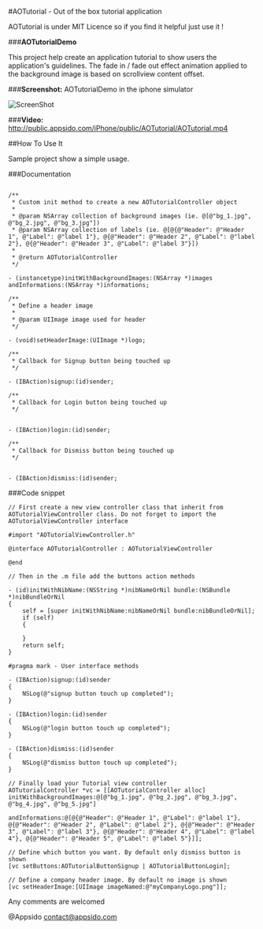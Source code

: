 #AOTutorial - Out of the box tutorial application

AOTutorial is under MIT Licence so if you find it helpful just use it !

###**AOTutorialDemo**

This project help create an application tutorial to show users the application's guidelines. The fade in / fade out effect animation applied to the background image is based on scrollview content offset.

###**Screenshot:**
AOTutorialDemo in the iphone simulator

![ScreenShot](http://public.appsido.com/iPhone/public/AOTutorial/AOTutorialScreen_1.0.png)

###**Video:**
http://public.appsido.com/iPhone/public/AOTutorial/AOTutorial.mp4

##How To Use It

Sample project show a simple usage.

###Documentation

```objc

/**
 * Custom init method to create a new AOTutorialController object
 *
 * @param NSArray collection of background images (ie. @[@"bg_1.jpg", @"bg_2.jpg", @"bg_3.jpg"])
 * @param NSArray collection of labels (ie. @[@{@"Header": @"Header 1", @"Label": @"label 1"}, @{@"Header": @"Header 2", @"Label": @"label 2"}, @{@"Header": @"Header 3", @"Label": @"label 3"}])
 *
 * @return AOTutorialController
 */

- (instancetype)initWithBackgroundImages:(NSArray *)images andInformations:(NSArray *)informations;

/**
 * Define a header image
 *
 * @param UIImage image used for header
 */

- (void)setHeaderImage:(UIImage *)logo;

/**
 * Callback for Signup button being touched up
 */

- (IBAction)signup:(id)sender;

/**
 * Callback for Login button being touched up
 */


- (IBAction)login:(id)sender;

/**
 * Callback for Dismiss button being touched up
 */


- (IBAction)dismiss:(id)sender;

```

###Code snippet

```objc
// First create a new view controller class that inherit from AOTutorialViewController class. Do not forget to import the AOTutorialViewController interface

#import "AOTutorialViewController.h"

@interface AOTutorialController : AOTutorialViewController

@end

// Then in the .m file add the buttons action methods

- (id)initWithNibName:(NSString *)nibNameOrNil bundle:(NSBundle *)nibBundleOrNil
{
    self = [super initWithNibName:nibNameOrNil bundle:nibBundleOrNil];
    if (self)
    {

    }
    return self;
}

#pragma mark - User interface methods

- (IBAction)signup:(id)sender
{
    NSLog(@"signup button touch up completed");
}

- (IBAction)login:(id)sender
{
    NSLog(@"login button touch up completed");
}

- (IBAction)dismiss:(id)sender
{
    NSLog(@"dismiss button touch up completed");
}

// Finally load your Tutorial view controller
AOTutorialController *vc = [[AOTutorialController alloc] initWithBackgroundImages:@[@"bg_1.jpg", @"bg_2.jpg", @"bg_3.jpg", @"bg_4.jpg", @"bg_5.jpg"]
                                                                      andInformations:@[@{@"Header": @"Header 1", @"Label": @"label 1"}, @{@"Header": @"Header 2", @"Label": @"label 2"}, @{@"Header": @"Header 3", @"Label": @"label 3"}, @{@"Header": @"Header 4", @"Label": @"label 4"}, @{@"Header": @"Header 5", @"Label": @"label 5"}]];

// Define which button you want. By default only dismiss button is shown
[vc setButtons:AOTutorialButtonSignup | AOTutorialButtonLogin];

// Define a company header image. By default no image is shown
[vc setHeaderImage:[UIImage imageNamed:@"myCompanyLogo.png"]];
```

Any comments are welcomed

@Appsido
contact@appsido.com

